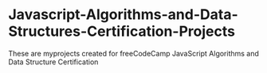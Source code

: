 # Javascript-Algorithms-and-Data-Structures-Certification-Projects
These are myprojects created for freeCodeCamp JavaScript Algorithms and Data Structure Certification 
